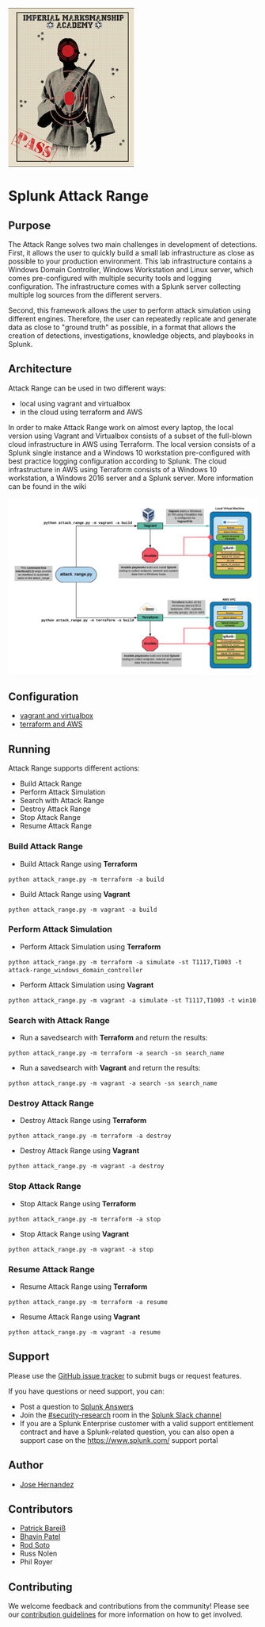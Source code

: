 
![](docs/range.jpg)
# Splunk Attack Range

## Purpose
The Attack Range solves two main challenges in development of detections. First, it allows the user to quickly build a small lab infrastructure as close as possible to your production environment. This lab infrastructure contains a Windows Domain Controller, Windows Workstation and Linux server, which comes pre-configured with multiple security tools and logging configuration. The infrastructure comes with a Splunk server collecting multiple log sources from the different servers.  

Second, this framework allows the user to perform attack simulation using different engines. Therefore, the user can repeatedly replicate and generate data as close to "ground truth" as possible, in a format that allows the creation of detections, investigations, knowledge objects, and playbooks in Splunk.


## Architecture
Attack Range can be used in two different ways:
- local using vagrant and virtualbox
- in the cloud using terraform and AWS

In order to make Attack Range work on almost every laptop, the local version using Vagrant and Virtualbox consists of a subset of the full-blown cloud infrastructure in AWS using Terraform. The local version consists of a Splunk single instance and a Windows 10 workstation pre-configured with best practice logging configuration according to Splunk. The cloud infrastructure in AWS using Terraform consists of a Windows 10 workstation, a Windows 2016 server and a Splunk server. More information can be found in the wiki

![Logical Diagram](docs/attack_range_architecture.jpeg)


## Configuration
- [vagrant and virtualbox](https://github.com/splunk/attack_range/wiki/Configure-Attack-Range-for-Vagrant)
- [terraform and AWS](https://github.com/splunk/attack_range/wiki/Configure-Attack-Range-for-Terraform)

## Running
Attack Range supports different actions:
- Build Attack Range
- Perform Attack Simulation
- Search with Attack Range
- Destroy Attack Range
- Stop Attack Range
- Resume Attack Range

### Build Attack Range
- Build Attack Range using **Terraform**
```
python attack_range.py -m terraform -a build
```
- Build Attack Range using **Vagrant**
```
python attack_range.py -m vagrant -a build
```

### Perform Attack Simulation
- Perform Attack Simulation using **Terraform**
```
python attack_range.py -m terraform -a simulate -st T1117,T1003 -t attack-range_windows_domain_controller
```
- Perform Attack Simulation using **Vagrant**
```
python attack_range.py -m vagrant -a simulate -st T1117,T1003 -t win10
```

### Search with Attack Range
- Run a savedsearch with **Terraform** and return the results:
```
python attack_range.py -m terraform -a search -sn search_name
```
- Run a savedsearch with **Vagrant** and return the results:
```
python attack_range.py -m vagrant -a search -sn search_name
```

### Destroy Attack Range
- Destroy Attack Range using **Terraform**
```
python attack_range.py -m terraform -a destroy
```
- Destroy Attack Range using **Vagrant**
```
python attack_range.py -m vagrant -a destroy
```

### Stop Attack Range
- Stop Attack Range using **Terraform**
```
python attack_range.py -m terraform -a stop
```
- Stop Attack Range using **Vagrant**
```
python attack_range.py -m vagrant -a stop
```

### Resume Attack Range
- Resume Attack Range using **Terraform**
```
python attack_range.py -m terraform -a resume
```
- Resume Attack Range using **Vagrant**
```
python attack_range.py -m vagrant -a resume
```

## Support
Please use the [GitHub issue tracker](https://github.com/splunk/attack_range/issues) to submit bugs or request features.

If you have questions or need support, you can:

* Post a question to [Splunk Answers](http://answers.splunk.com)
* Join the [#security-research](https://splunk-usergroups.slack.com/messages/C1RH09ERM/) room in the [Splunk Slack channel](http://splunk-usergroups.slack.com)
* If you are a Splunk Enterprise customer with a valid support entitlement contract and have a Splunk-related question, you can also open a support case on the https://www.splunk.com/ support portal


## Author
* [Jose Hernandez](https://twitter.com/d1vious)

## Contributors
* [Patrick Bareiß](https://twitter.com/bareiss_patrick)
* [Bhavin Patel](https://twitter.com/hackpsy)
* [Rod Soto](https://twitter.com/rodsoto)
* Russ Nolen
* Phil Royer

## Contributing
We welcome feedback and contributions from the community! Please see our [contribution guidelines](docs/CONTRIBUTING.md) for more information on how to get involved.
